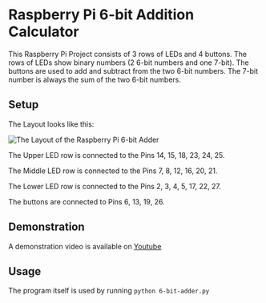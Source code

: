 # Raspberry Pi 6-bit Addition Calculator

This Raspberry Pi Project consists of 3 rows of LEDs and 4 buttons.
The rows of LEDs show binary numbers (2 6-bit numbers and one 7-bit).
The buttons are used to add and subtract from the two 6-bit numbers.
The 7-bit number is always the sum of the two 6-bit numbers.

## Setup

The Layout looks like this:

![The Layout of the Raspberry Pi 6-bit Adder](layout.jpg)

The Upper LED row is connected to the Pins 14, 15, 18, 23, 24, 25.

The Middle LED row is connected to the Pins 7, 8, 12, 16, 20, 21.

The Lower LED row is connected to the Pins 2, 3, 4, 5, 17, 22, 27.

The buttons are connected to Pins 6, 13, 19, 26.

## Demonstration

A demonstration video is available on
[Youtube](https://www.youtube.com/watch?v=Izo1Rabzk5Q)

## Usage

The program itself is used by running ```python 6-bit-adder.py```
